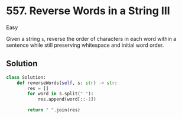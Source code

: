 # 557. Reverse Words in a String III

Easy

Given a string `s`, reverse the order of characters in each word within a
sentence while still preserving whitespace and initial word order.

## Solution

```python
class Solution:
    def reverseWords(self, s: str) -> str:
        res = []
        for word in s.split(" "):
            res.append(word[::-1])

        return " ".join(res)
```
